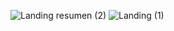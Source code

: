 ![Landing resumen (2)](https://github.com/No-Country/c13-06-n-python-react/assets/142636393/f95593e1-76d7-4c9f-ab0a-699646a8cc45)
![Landing (1)](https://github.com/No-Country/c13-06-n-python-react/assets/142636393/ba4035bf-29f0-4051-bc99-3f7854308af9)
